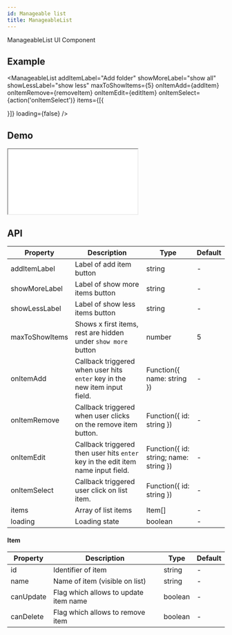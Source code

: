 ```yaml
---
id: Manageable list
title: ManageableList
---
```


ManageableList UI Component

## Example

<ManageableList
addItemLabel="Add folder"
showMoreLabel="show all"
showLessLabel="show less"
maxToShowItems={5}
onItemAdd={addItem}
onItemRemove={removeItem}
onItemEdit={editItem}
onItemSelect={action('onItemSelect')}
items={[{

 }]}
loading={false}
/>

## Demo

<iframe src="/storybook-static/iframe.html?id=components-Manageable list--default"></iframe>

## API

| Property       | Description                                                                      | Type                                   | Default |
| -------------- | -------------------------------------------------------------------------------- | -------------------------------------- | ------- |
| addItemLabel   | Label of add item button                                                         | string                                 | -       |
| showMoreLabel  | Label of show more items button                                                  | string                                 | -       |
| showLessLabel  | Label of show less items button                                                  | string                                 | -       |
| maxToShowItems | Shows x first items, rest are hidden under `show more` button                    | number                                 | 5       |
| onItemAdd      | Callback triggered when user hits `enter` key in the new item input field.       | Function({ name: string })             | -       |
| onItemRemove   | Callback triggered when user clicks on the remove item button.                   | Function({ id: string })               | -       |
| onItemEdit     | Callback triggered then user hits `enter` key in the edit item name input field. | Function({ id: string; name: string }) | -       |
| onItemSelect   | Callback triggered user click on list item.                                      | Function({ id: string })               | -       |
| items          | Array of list items                                                              | Item[]                                 | -       |
| loading        | Loading state                                                                    | boolean                                | -       |

#### Item

| Property  | Description                           | Type    | Default |
| --------- | ------------------------------------- | ------- | ------- |
| id        | Identifier of item                    | string  | -       |
| name      | Name of item (visible on list)        | string  | -       |
| canUpdate | Flag which allows to update item name | boolean | -       |
| canDelete | Flag which allows to remove item      | boolean | -       |
